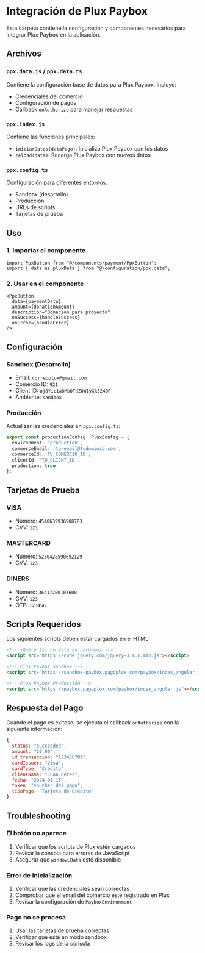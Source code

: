 # Integración de Plux Paybox

Esta carpeta contiene la configuración y componentes necesarios para integrar Plux Paybox en la aplicación.

## Archivos

### `ppx.data.js` / `ppx.data.ts`
Contiene la configuración base de datos para Plux Paybox. Incluye:
- Credenciales del comercio
- Configuración de pagos
- Callback `onAuthorize` para manejar respuestas

### `ppx.index.js`
Contiene las funciones principales:
- `iniciarDatos(dataPago)`: Inicializa Plux Paybox con los datos
- `reload(data)`: Recarga Plux Paybox con nuevos datos

### `ppx.config.ts`
Configuración para diferentes entornos:
- Sandbox (desarrollo)
- Producción
- URLs de scripts
- Tarjetas de prueba

## Uso

### 1. Importar el componente
```tsx
import PpxButton from "@/components/payment/PpxButton";
import { data as pluxData } from "@/configuration/ppx.data";
```

### 2. Usar en el componente
```tsx
<PpxButton
  data={paymentData}
  amount={donationAmount}
  description="Donación para proyecto"
  onSuccess={handleSuccess}
  onError={handleError}
/>
```

## Configuración

### Sandbox (Desarrollo)
- Email: `correoplux@gmail.com`
- Comercio ID: `921`
- Client ID: `uj8Yic1a8MbQTdZ0W1yXk524QP`
- Ambiente: `sandbox`

### Producción
Actualizar las credenciales en `ppx.config.ts`:
```typescript
export const productionConfig: PluxConfig = {
  environment: 'production',
  commerceEmail: 'tu-email@tudominio.com',
  commerceId: 'TU_COMERCIO_ID',
  clientId: 'TU_CLIENT_ID',
  production: true
};
```

## Tarjetas de Prueba

### VISA
- Número: `4540639936908783`
- CVV: `123`

### MASTERCARD
- Número: `5230428590692129`
- CVV: `123`

### DINERS
- Número: `36417200103608`
- CVV: `123`
- OTP: `123456`

## Scripts Requeridos

Los siguientes scripts deben estar cargados en el HTML:

```html
<!-- jQuery (si no está ya cargado) -->
<script src="https://code.jquery.com/jquery-3.4.1.min.js"></script>

<!-- Plux Paybox Sandbox -->
<script src="https://sandbox-paybox.pagoplux.com/paybox/index_angular.js"></script>

<!-- Plux Paybox Producción -->
<script src="https://paybox.pagoplux.com/paybox/index_angular.js"></script>
```

## Respuesta del Pago

Cuando el pago es exitoso, se ejecuta el callback `onAuthorize` con la siguiente información:

```javascript
{
  status: "succeeded",
  amount: "10.00",
  id_transaccion: "123456789",
  cardIssuer: "Visa",
  cardType: "Crédito",
  clientName: "Juan Pérez",
  fecha: "2024-01-15",
  token: "voucher_del_pago",
  tipoPago: "Tarjeta de Crédito"
}
```

## Troubleshooting

### El botón no aparece
1. Verificar que los scripts de Plux estén cargados
2. Revisar la consola para errores de JavaScript
3. Asegurar que `window.Data` esté disponible

### Error de inicialización
1. Verificar que las credenciales sean correctas
2. Comprobar que el email del comercio esté registrado en Plux
3. Revisar la configuración de `PayboxEnvironment`

### Pago no se procesa
1. Usar las tarjetas de prueba correctas
2. Verificar que esté en modo sandbox
3. Revisar los logs de la consola
